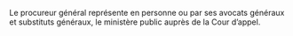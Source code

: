 Le procureur général représente en personne ou par ses avocats généraux et substituts généraux, le ministère public auprès de la Cour d’appel.